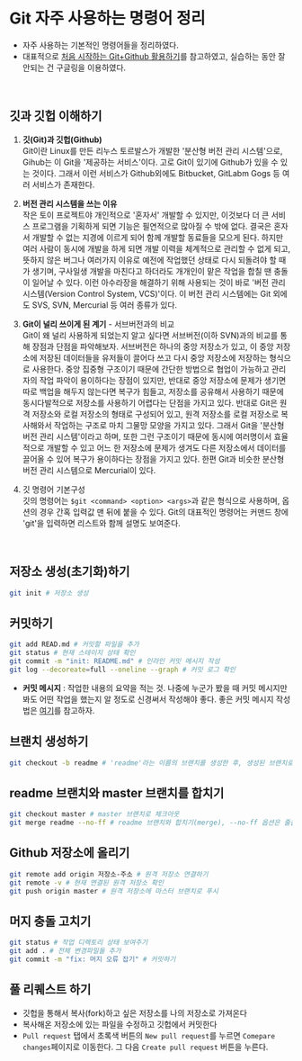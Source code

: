 # Git 자주 사용하는 명령어 정리
* 자주 사용하는 기본적인 명령어들을 정리하였다.
* 대표적으로 [처음 시작하는 Git+Github 활용하기](https://ossdevforum.github.io/git-starter/)를 참고하였고, 실습하는 동안 잘 안되는 건 구글링을 이용하였다.

<br/>

## 깃과 깃헙 이해하기
1. **깃(Git)과 깃헙(Github)**<br/>
Git이란 Linux를 만든 리누스 토르발스가 개발한 '분산형 버전 관리 시스템'으로, Gihub는 이 Git을 '제공하는 서비스'이다. 고로 Git이 있기에 Github가 있을 수 있는 것이다. 그래서 이런 서비스가 Github외에도 Bitbucket, GitLabm Gogs 등 여러 서비스가 존재한다.

2. **버전 관리 시스템을 쓰는 이유**<br/>
작은 토이 프로젝트야 개인적으로 '혼자서' 개발할 수 있지만, 이것보다 더 큰 서비스 프로그램을 기획하게 되면 기능은 필연적으로 많아질 수 밖에 없다. 결국은 혼자서 개발할 수 없는 지경에 이르게 되어 함께 개발할 동료들을 모으게 된다. 하지만 여러 사람이 동시에 개발을 하게 되면 개발 이력을 체계적으로 관리할 수 없게 되고, 뜻하지 않은 버그나 여러가지 이유로 예전에 작업했던 상태로 다시 되돌려야 할 때가 생기며, 구사일생 개발을 마친다고 하더라도 개개인이 맡은 작업을 합칠 땐 충돌이 일어날 수 있다. 이런 아수라장을 해결하기 위해 사용되는 것이 바로 '버전 관리 시스템(Version Control System, VCS)'이다. 이 버전 관리 시스템에는 Git 외에도 SVS, SVN, Mercurial 등 여러 종류가 있다.

3. **Git이 널리 쓰이게 된 계기** - 서브버전과의 비교<br />
Git이 왜 널리 사용하게 되었는지 알고 싶다면 서브버전(이하 SVN)과의 비교를 통해 장점과 단점을 파악해보자. 
서브버전은 하나의 중앙 저장소가 있고, 이 중앙 저장소에 저장된 데이터들을 유저들이 끌어다 쓰고 다시 중앙 저장소에 저장하는 형식으로 사용한다. 중앙 집중형 구조이기 때문에 간단한 방법으로 협업이 가능하고 관리자의 작업 파악이 용이하다는 장점이 있지만, 반대로 중앙 저장소에 문제가 생기면 따로 백업을 해두지 않는다면 복구가 힘들고, 저장소를 공유해서 사용하기 때문에 동시다발적으로 저장소를 사용하기 어렵다는 단점을 가지고 있다.
반대로 Git은 원격 저장소와 로컬 저장소의 형태로 구성되어 있고, 원격 저장소를 로컬 저장소로 복사해와서 작업하는 구조로 마치 그물망 모양을 가지고 있다. 그래서 Git을 '분산형 버전 관리 시스템'이라고 하며, 또한 그런 구조이기 때문에 동시에 여러명이서 효율적으로 개발할 수 있고 어느 한 저장소에 문제가 생겨도 다른 저장소에서 데이터를 끌어올 수 있어 복구가 용이하다는 장점을 가지고 있다. 한편 Git과 비슷한 분산형 버전 관리 시스템으로 Mercurial이 있다.

4. 깃 명령어 기본구성<br/>
깃의 명령어는 ```$git <command> <option> <args>```과 같은 형식으로 사용하며, 옵션의 경우 간혹 입력값 맨 뒤에 붙을 수 있다. Git의 대표적인 명령어는 커맨드 창에 'git'을 입력하면 리스트와 함께 설명도 보여준다.

<br/>

## 저장소 생성(초기화)하기
```bash
git init # 저장소 생성
```

## 커밋하기
```bash
git add READ.md # 커밋할 파일을 추가
git status # 현재 스테이지 상태 확인
git commit -m "init: README.md" # 인라인 커밋 메시지 작성
git log --decoreate=full --oneline --graph # 커밋 로그 확인
```
* **커밋 메시지** : 작업한 내용의 요약을 적는 것. 나중에 누군가 봤을 때 커밋 메시지만 봐도 어떤 작업을 했는지 알 정도로 신경써서 작성해야 좋다. 좋은 커밋 메시지 작성법은 [여기](https://edykim.com/ko/post/writing-good-commit-messages/)를 참고하자.

## 브랜치 생성하기
```bash
git checkout -b readme # 'readme'라는 이름의 브랜치를 생성한 후, 생성된 브랜치로 체크아웃
```

## readme 브랜치와 master 브랜치를 합치기
```bash
git checkout master # master 브랜치로 체크아웃
git merge readme --no-ff # readme 브랜치와 합치기(merge), --no-ff 옵션은 줄을 최대한 한 줄로 만들어주는 기능
```

## Github 저장소에 올리기
```bash
git remote add origin 저장소-주소 # 원격 저장소 연결하기
git remote -v # 현재 연결된 원격 저장소 확인
git push origin master # 원격 저장소에 마스터 브랜치로 푸시
```

## 머지 충돌 고치기
```bash
git status # 작업 디렉토리 상태 보여주기
git add . # 전체 변경파일들 추가
git commit -m "fix: 머지 오류 잡기" # 커밋하기
```
## 풀 리퀘스트 하기
* 깃헙을 통해서 복사(fork)하고 싶은 저장소를 나의 저장소로 가져온다
* 복사해온 저장소에 있는 파일을 수정하고 깃헙에서 커밋한다
* ```Pull request``` 탭에서 초록색 버튼의 ```New pull request```를 누르면 ```Comepare changes```페이지로 이동한다. 그 다음 ```Create pull request``` 버튼을 누른다.